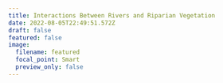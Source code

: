 ```yaml
---
title: Interactions Between Rivers and Riparian Vegetation
date: 2022-08-05T22:49:51.572Z
draft: false
featured: false
image:
  filename: featured
  focal_point: Smart
  preview_only: false
---
```

